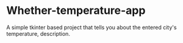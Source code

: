 # Whether-temperature-app
A simple tkinter based project that tells you about the entered city's temperature, description.
